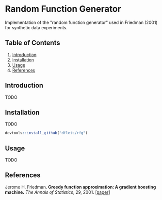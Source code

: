 # Random Function Generator

Implementation of the "random function generator" used in Friedman (2001) for synthetic data experiments.

## Table of Contents

1. [Introduction](#introduction)
2. [Installation](#installation)
3. [Usage](#usage)
7. [References](#references)

## Introduction

TODO

## Installation

TODO
```R
devtools::install_github("dfleis/rfg")
```

## Usage

TODO

## References
Jerome H. Friedman.
<b>Greedy function approximation: A gradient boosting machine.</b>
<i>The Annals of Statistics</i>, 29, 2001.
[<a href="https://doi.org/10.1214/aos/1013203451">paper</a>]
